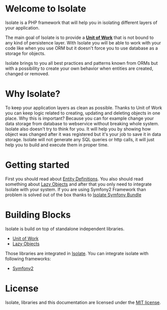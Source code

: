 # Welcome to Isolate

Isolate is a PHP framework that will help you in isolating different layers of your application.

The main goal of Isolate is to provide a [**Unit of Work**](http://martinfowler.com/eaaCatalog/unitOfWork.html) that
is not bound to any kind of persistence layer. With Isolate you will be able to work with your code like when you
use ORM but it doesn't force you to use database as a storage for objects.

Isolate brings to you all best practices and patterns known from ORMs but with a possibility
to create your own behavior when entities are created, changed or removed.

# Why Isolate?

To keep your application layers as clean as possible. Thanks to Unit of Work you can keep logic related to creating, updating
and deleting objects in one place. Why this is important? Because you can for example change your data storage from
database to webservice without breaking whole system.
Isolate also doesn't try to think for you. It will help you by showing how object was changed after it was registered
but it's your job to save it in data storage. Isolate will not generate any SQL queries or http calls, it will just help you to build
and execute them in proper time.

# Getting started

First you should read about [Entity Definitions](unit-of-work/getting-started.md#entity-definition). You also should
read something about [Lazy Objects](lazy-objects/getting-started.md) and after that you only need to integrate Isolate
with your system. If you are using Symfony2 Framework than problem is solved out of the box thanks to
[Isolate Symfony Bundle](integration/symfony-bundle.md)

# Building Blocks

Isolate is build on top of standalone independent libraries.

- [Unit of Work](unit-of-work/getting-started.md)
- [Lazy Objects](lazy-objects/getting-started.md)

Those libraries are integrated in [Isolate](https://github.com/isolate-org/isolate).
You can integrate isolate with following frameworks:

- [Symfony2](integration/symfony-bundle.md)

# License

Isolate, libraries and this documentation are licensed under the [MIT license](https://github.com/isolate-org/documentation/blob/master/LICENSE).
